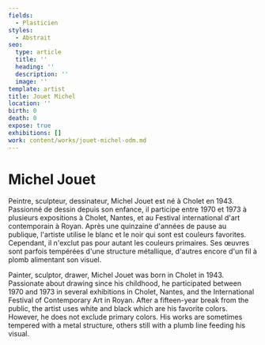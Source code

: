 ```yaml
---
fields:
  - Plasticien
styles:
  - Abstrait
seo:
  type: article
  title: ''
  heading: ''
  description: ''
  image: ''
template: artist
title: Jouet Michel
location: ''
birth: 0
death: 0
expose: true
exhibitions: []
work: content/works/jouet-michel-odm.md
---
```

# Michel Jouet

Peintre, sculpteur, dessinateur, Michel Jouet est né à Cholet en 1943. Passionné de dessin depuis son enfance, il participe entre 1970 et 1973 à plusieurs expositions à Cholet, Nantes, et au Festival international d'art contemporain à Royan. Après une quinzaine d'années de pause au publique, l'artiste utilise le blanc et le noir qui sont est couleurs favorites. Cependant, il n'exclut pas pour autant les couleurs primaires. Ses œuvres sont parfois tempérées d'une structure métallique, d'autres encore d'un fil à plomb alimentant son visuel.

Painter, sculptor, drawer, Michel Jouet was born in Cholet in 1943. Passionate about drawing since his childhood, he participated between 1970 and 1973 in several exhibitions in Cholet, Nantes, and the International Festival of Contemporary Art in Royan. After a fifteen-year break from the public, the artist uses white and black which are his favorite colors. However, he does not exclude primary colors. His works are sometimes tempered with a metal structure, others still with a plumb line feeding his visual.
